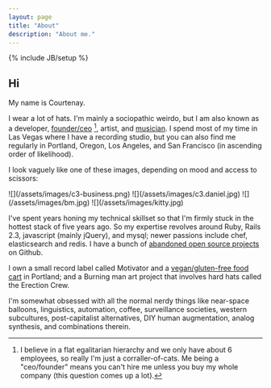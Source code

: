 ```yaml
---
layout: page
title: "About"
description: "About me."
---
```

{% include JB/setup %}

Hi
---


My name is Courtenay.

I wear a lot of hats. I'm mainly a sociopathic weirdo, but I am also known as a developer, [founder/ceo](http://entp.com) [^ceo], artist, and [musician](http://soundcloud.com/f3mr/sets). I spend most of my time in Las Vegas where I have a recording studio, but you can also find me regularly in Portland, Oregon, Los Angeles, and San Francisco (in ascending order of likelihood).

I look vaguely like one of these images, depending on mood and access to scissors: 

<div class="thumb" markdown="1">
  ![](/assets/images/c3-business.png)
  ![](/assets/images/c3.daniel.jpg)
  ![](/assets/images/bm.jpg)
  ![](/assets/images/kitty.jpg)
</div>

I've spent years honing my technical skillset so that I'm firmly stuck in the hottest stack of five years ago. So my expertise revolves around Ruby, Rails 2.3, javascript (mainly jQuery), and mysql; newer passions include chef, elasticsearch and redis. I have a bunch of [abandoned open source projects](http://github.com/courtenay) on Github.

I own a small record label called Motivator and a [vegan/gluten-free food cart](http://theheartcart.com) in Portland; and a Burning man art project that involves hard hats called the Erection Crew.

I'm somewhat obsessed with all the normal nerdy things like near-space balloons, linguistics, automation, coffee, surveillance societies, western subcultures, post-capitalist alternatives, DIY human augmentation, analog synthesis, and combinations therein.

[^ceo]: I believe in a flat egalitarian hierarchy and we only have about 6 employees, so really I'm just a corraller-of-cats. Me being a "ceo/founder" means you can't hire me unless you buy my whole company (this question comes up a lot).